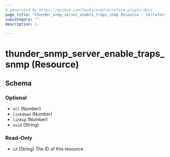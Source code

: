 ```yaml
---
# generated by https://github.com/hashicorp/terraform-plugin-docs
page_title: "thunder_snmp_server_enable_traps_snmp Resource - terraform-provider-thunder"
subcategory: ""
description: |-
  
---
```


# thunder_snmp_server_enable_traps_snmp (Resource)





<!-- schema generated by tfplugindocs -->
## Schema

### Optional

- `all` (Number)
- `linkdown` (Number)
- `linkup` (Number)
- `uuid` (String)

### Read-Only

- `id` (String) The ID of this resource.


